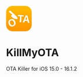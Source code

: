 <img src="KillMyOTA-modified.png" alt="Logo" width="70" height="70">

# KillMyOTA
OTA Killer for iOS 15.0 - 16.1.2
